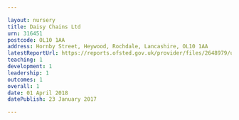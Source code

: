 ```yaml
---

layout: nursery
title: Daisy Chains Ltd
urn: 316451
postcode: OL10 1AA
address: Hornby Street, Heywood, Rochdale, Lancashire, OL10 1AA
latestReportUrl: https://reports.ofsted.gov.uk/provider/files/2648979/urn/316451.pdf
teaching: 1
development: 1
leadership: 1
outcomes: 1
overall: 1
date: 01 April 2018 
datePublish: 23 January 2017

---
```

